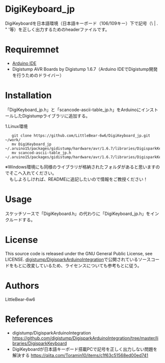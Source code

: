 # DigiKeyboard_jp
DigiKeyboardを日本語環境（日本語キーボード（106/109キー）下で記号（\ | . "  '等）を正しく出力するためのheaderファイルです。

# Requiremnet
 - [Arduino IDE](https://www.arduino.cc/en/main/software)
 - Digistump AVR Boards by Digistump 1.6.7（Arduino IDEでDigistump開発を行うためのドライバー）

# Installation
 「DigiKeyboard_jp.h」と「scancode-ascii-table_jp.h」をArduinoにインストールしたDigistumpライブラリに追加する。

 1.Linux環境

```
   git clone https://github.com/LittleBear-6w6/DigiKeyboard_jp.git ~/work/
   mv DigiKeyboard_jp ~/.aruino15/packages/gidistump/hardware/avr/1.6.7/libraries/DigisparkKeyboard/
   mv scancod-ascii-table_jp.h ~/.aruino15/packages/gidistump/hardware/avr/1.6.7/libraries/DigisparkKeyboard/
```

 ※Windows環境にも同様のライブラリが格納されたフォルダがあると思いますのでそこへ入れてください。   
 　もしよろしければ、READMEに追記したいので情報をご教授ください！

# Usage
 スケッチソースで「DigiKeyboard.h」の代わりに「DigiKeyboard_jp.h」をインクルードする。

# License
  This source code is released under the GNU General Public License, see LICENSE.
  [digistump/DigisparkArduinoIntegration](https://github.com/digistump/DigisparkArduinoIntegration/tree/master/libraries/DigisparkKeyboard)で公開されているソースコードをもとに改変しているため、ライセンスについても参考もとに従う。

# Authors
 LittleBear-6w6

# References
 - digistump/DigisparkArduinoIntegration https://github.com/digistump/DigisparkArduinoIntegration/tree/master/libraries/DigisparkKeyboard
 - DigiKeyboardが日本語キーボード搭載PCで記号を正しく出力しない問題を解決する https://qiita.com/Toramin10/items/c1f63c51568ed00ed741
